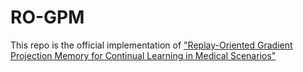 # RO-GPM


This repo is the official implementation of ["Replay-Oriented Gradient Projection Memory for Continual Learning in Medical Scenarios"]()
